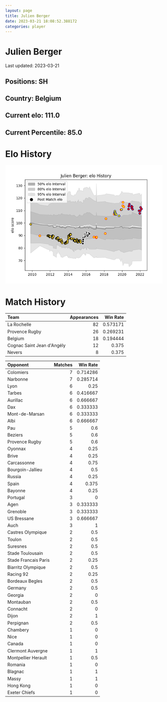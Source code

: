 ```yaml
---  
layout: page  
title: Julien Berger  
date: 2023-03-21 18:08:52.388172  
categories: player  
---
```

# Julien Berger


Last updated: 2023-03-21
## Positions: SH

## Country: Belgium

## Current elo: 111.0

## Current Percentile: 85.0

# Elo History


![elo history](history_JulienBerger.png)
# Match History


| Team                       |   Appearances |   Win Rate |
|:---------------------------|--------------:|-----------:|
| La Rochelle                |            82 |   0.573171 |
| Provence Rugby             |            26 |   0.269231 |
| Belgium                    |            18 |   0.194444 |
| Cognac Saint Jean d'Angély |            12 |   0.375    |
| Nevers                     |             8 |   0.375    |

| Opponent             |   Matches |   Win Rate |
|:---------------------|----------:|-----------:|
| Colomiers            |         7 |   0.714286 |
| Narbonne             |         7 |   0.285714 |
| Lyon                 |         6 |   0.25     |
| Tarbes               |         6 |   0.416667 |
| Aurillac             |         6 |   0.666667 |
| Dax                  |         6 |   0.333333 |
| Mont-de-Marsan       |         6 |   0.333333 |
| Albi                 |         6 |   0.666667 |
| Pau                  |         5 |   0.6      |
| Beziers              |         5 |   0.6      |
| Provence Rugby       |         5 |   0.6      |
| Oyonnax              |         4 |   0.25     |
| Brive                |         4 |   0.25     |
| Carcassonne          |         4 |   0.75     |
| Bourgoin-Jallieu     |         4 |   0.5      |
| Russia               |         4 |   0.25     |
| Spain                |         4 |   0.375    |
| Bayonne              |         4 |   0.25     |
| Portugal             |         3 |   0        |
| Agen                 |         3 |   0.333333 |
| Grenoble             |         3 |   0.333333 |
| US Bressane          |         3 |   0.666667 |
| Auch                 |         3 |   1        |
| Castres Olympique    |         2 |   0.5      |
| Toulon               |         2 |   0.5      |
| Suresnes             |         2 |   0.5      |
| Stade Toulousain     |         2 |   0.5      |
| Stade Francais Paris |         2 |   0.25     |
| Biarritz Olympique   |         2 |   0.5      |
| Racing 92            |         2 |   0.25     |
| Bordeaux Begles      |         2 |   0.5      |
| Germany              |         2 |   0.5      |
| Georgia              |         2 |   0        |
| Montauban            |         2 |   0.5      |
| Connacht             |         2 |   0        |
| Dijon                |         2 |   1        |
| Perpignan            |         2 |   0.5      |
| Chambery             |         1 |   0        |
| Nice                 |         1 |   0        |
| Canada               |         1 |   0        |
| Clermont Auvergne    |         1 |   1        |
| Montpellier Herault  |         1 |   0.5      |
| Romania              |         1 |   0        |
| Blagnac              |         1 |   1        |
| Massy                |         1 |   1        |
| Hong Kong            |         1 |   0        |
| Exeter Chiefs        |         1 |   0        |